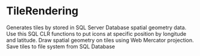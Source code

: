 # TileRendering
Generates tiles by stored in SQL Server Database spatial geometry data.
Use this SQL CLR functions to put icons at specific position by longitude and latitude.
Draw spatial geometry on tiles using Web Mercator projection.
Save tiles to file system from SQL Database
